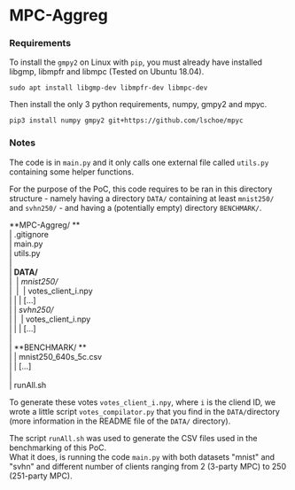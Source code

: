 # MPC-Aggreg



### Requirements

To install the `gmpy2` on Linux with `pip`, you must already have installed libgmp, libmpfr and libmpc (Tested on Ubuntu 18.04).

`sudo apt install libgmp-dev libmpfr-dev libmpc-dev`



Then install the only 3 python requirements, numpy, gmpy2 and mpyc.

`pip3 install numpy gmpy2 git+https://github.com/lschoe/mpyc`



### Notes

The code is in `main.py` and it only calls one external file called `utils.py` containing some helper functions.

For the purpose of the PoC, this code requires to be ran in this directory structure - namely having a directory `DATA/` containing at least `mnist250/` and `svhn250/` - and having a (potentially empty) directory `BENCHMARK/`.



**MPC-Aggreg/ **<br>
| .gitignore <br>
| main.py <br>
| utils.py <br>
| <br>
| **DATA/** <br>
|  |  *mnist250/* <br>
|  |  |  votes_client_i.npy <br>
|  |  |  […] <br>
|  |  *svhn250/* <br>
|  |  |  votes_client_i.npy <br>
|  |  |  […] <br>
| <br>
|  **BENCHMARK/ **<br>
|  |  mnist250_640s_5c.csv <br>
|  |  […] <br>
| <br>
|  runAll.sh <br>



To generate these votes `votes_client_i.npy`, where `i` is the cliend ID, we wrote a little script `votes_compilator.py` that you find in the `DATA/`directory (more information in the README file of the `DATA/` directory).



The script `runAll.sh` was used to generate the CSV files used in the benchmarking of this PoC. <br>
What it does, is running the code `main.py` with both datasets "mnist" and "svhn" and different number of clients ranging from 2 (3-party MPC) to 250 (251-party MPC).